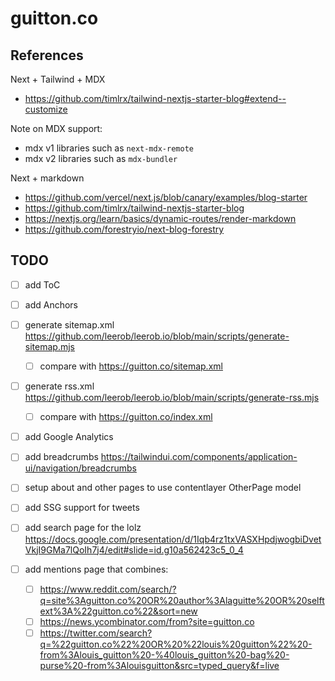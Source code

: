 # guitton.co

## References

Next + Tailwind + MDX

- https://github.com/timlrx/tailwind-nextjs-starter-blog#extend--customize

Note on MDX support:

- mdx v1 libraries such as `next-mdx-remote`
- mdx v2 libraries such as `mdx-bundler`

Next + markdown

- https://github.com/vercel/next.js/blob/canary/examples/blog-starter
- https://github.com/timlrx/tailwind-nextjs-starter-blog
- https://nextjs.org/learn/basics/dynamic-routes/render-markdown
- https://github.com/forestryio/next-blog-forestry

## TODO

- [ ] add ToC
- [ ] add Anchors
- [ ] generate sitemap.xml https://github.com/leerob/leerob.io/blob/main/scripts/generate-sitemap.mjs
  - [ ] compare with https://guitton.co/sitemap.xml
- [ ] generate rss.xml https://github.com/leerob/leerob.io/blob/main/scripts/generate-rss.mjs
  - [ ] compare with https://guitton.co/index.xml
- [ ] add Google Analytics
- [ ] add breadcrumbs https://tailwindui.com/components/application-ui/navigation/breadcrumbs

- [ ] setup about and other pages to use contentlayer OtherPage model
- [ ] add SSG support for tweets

- [ ] add search page for the lolz https://docs.google.com/presentation/d/1Iqb4rz1txVASXHpdjwogbiDvetVkjI9GMa7lQoIh7j4/edit#slide=id.g10a562423c5_0_4
- [ ] add mentions page that combines:
  - [ ] https://www.reddit.com/search/?q=site%3Aguitton.co%20OR%20author%3Alaguitte%20OR%20selftext%3A%22guitton.co%22&sort=new
  - [ ] https://news.ycombinator.com/from?site=guitton.co
  - [ ] https://twitter.com/search?q=%22guitton.co%22%20OR%20%22louis%20guitton%22%20-from%3Alouis_guitton%20-%40louis_guitton%20-bag%20-purse%20-from%3Alouisguitton&src=typed_query&f=live
